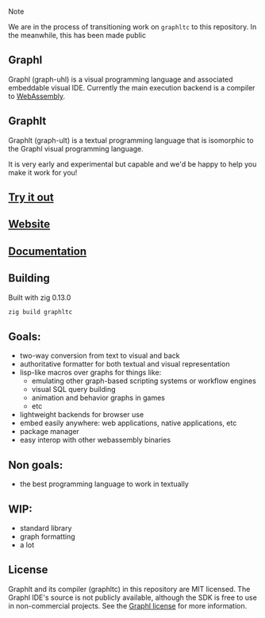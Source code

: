 > [!NOTE]  
> We are in the process of transitioning work on `graphltc` to this repository.
> In the meanwhile, this has been made public

## Graphl

Graphl (graph-uhl) is a visual programming language and associated embeddable visual IDE.
Currently the main execution backend is a compiler to [WebAssembly](https://webassembly.org/).

## Graphlt

Graphlt (graph-ult) is a textual programming language that is isomorphic to the Graphl
visual programming language.

It is very early and experimental but capable and we'd be happy to help you make it work for you!

## [Try it out](https://graphl.tech/app)

## [Website](https://graphl.tech)

## [Documentation](https://graphl.tech/blog/docs)

## Building

Built with zig 0.13.0

```sh
zig build graphltc
```

## Goals:

- two-way conversion from text to visual and back
- authoritative formatter for both textual and visual representation
- lisp-like macros over graphs for things like:
    - emulating other graph-based scripting systems or workflow engines
    - visual SQL query building
    - animation and behavior graphs in games
    - etc
- lightweight backends for browser use
- embed easily anywhere: web applications, native applications, etc
- package manager
- easy interop with other webassembly binaries

## Non goals:

- the best programming language to work in textually

## WIP:

- standard library
- graph formatting
- a lot

## License

Graphlt and its compiler (graphltc) in this repository are MIT licensed.
The Graphl IDE's source is not publicly available, although the SDK
is free to use in non-commercial projects. See the [Graphl license](https://graphl.tech/commercial/)
for more information.

